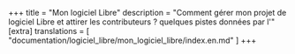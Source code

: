 +++
title = "Mon logiciel Libre"
description = "Comment gérer mon projet de logiciel Libre et attirer les contributeurs ? quelques pistes données par l'"
[extra]
translations = [
    "documentation/logiciel_libre/mon_logiciel_libre/index.en.md"
]
+++
